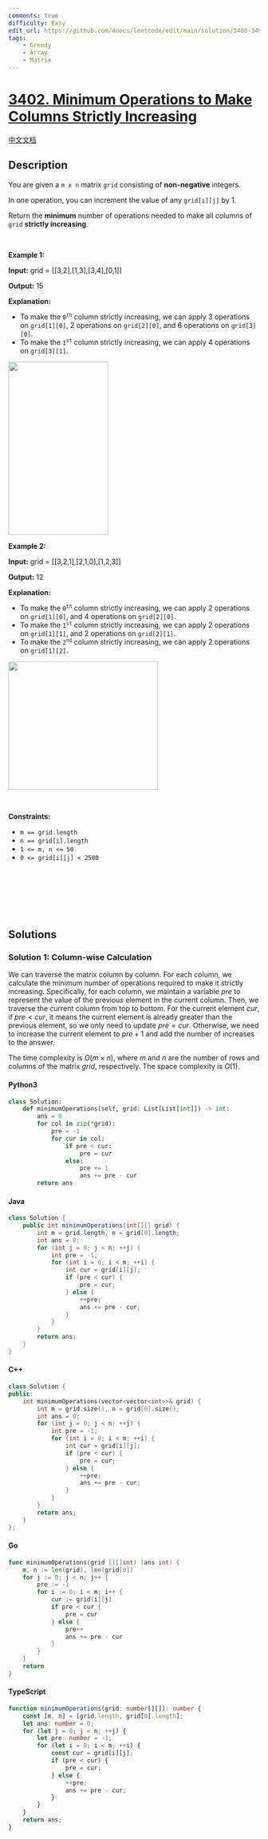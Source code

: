 ```yaml
---
comments: true
difficulty: Easy
edit_url: https://github.com/doocs/leetcode/edit/main/solution/3400-3499/3402.Minimum%20Operations%20to%20Make%20Columns%20Strictly%20Increasing/README_EN.md
tags:
    - Greedy
    - Array
    - Matrix
---
```


<!-- problem:start -->

# [3402. Minimum Operations to Make Columns Strictly Increasing](https://leetcode.com/problems/minimum-operations-to-make-columns-strictly-increasing)

[中文文档](/solution/3400-3499/3402.Minimum%20Operations%20to%20Make%20Columns%20Strictly%20Increasing/README.md)

## Description

<!-- description:start -->

<p>You are given a <code>m x n</code> matrix <code>grid</code> consisting of <b>non-negative</b> integers.</p>

<p>In one operation, you can increment the value of any <code>grid[i][j]</code> by 1.</p>

<p>Return the <strong>minimum</strong> number of operations needed to make all columns of <code>grid</code> <strong>strictly increasing</strong>.</p>

<p>&nbsp;</p>
<p><strong class="example">Example 1:</strong></p>

<div class="example-block">
<p><strong>Input:</strong> <span class="example-io">grid = [[3,2],[1,3],[3,4],[0,1]]</span></p>

<p><strong>Output:</strong> <span class="example-io">15</span></p>

<p><strong>Explanation:</strong></p>

<ul>
	<li>To make the <code>0<sup>th</sup></code> column strictly increasing, we can apply 3 operations on <code>grid[1][0]</code>, 2 operations on <code>grid[2][0]</code>, and 6 operations on <code>grid[3][0]</code>.</li>
	<li>To make the <code>1<sup>st</sup></code> column strictly increasing, we can apply 4 operations on <code>grid[3][1]</code>.</li>
</ul>
<img alt="" src="https://fastly.jsdelivr.net/gh/doocs/leetcode@main/solution/3400-3499/3402.Minimum%20Operations%20to%20Make%20Columns%20Strictly%20Increasing/images/firstexample.png" style="width: 200px; height: 347px;" /></div>

<p><strong class="example">Example 2:</strong></p>

<div class="example-block">
<p><strong>Input:</strong> <span class="example-io">grid = [[3,2,1],[2,1,0],[1,2,3]]</span></p>

<p><strong>Output:</strong> <span class="example-io">12</span></p>

<p><strong>Explanation:</strong></p>

<ul>
	<li>To make the <code>0<sup>th</sup></code> column strictly increasing, we can apply 2 operations on <code>grid[1][0]</code>, and 4 operations on <code>grid[2][0]</code>.</li>
	<li>To make the <code>1<sup>st</sup></code> column strictly increasing, we can apply 2 operations on <code>grid[1][1]</code>, and 2 operations on <code>grid[2][1]</code>.</li>
	<li>To make the <code>2<sup>nd</sup></code> column strictly increasing, we can apply 2 operations on <code>grid[1][2]</code>.</li>
</ul>
<img alt="" src="https://fastly.jsdelivr.net/gh/doocs/leetcode@main/solution/3400-3499/3402.Minimum%20Operations%20to%20Make%20Columns%20Strictly%20Increasing/images/secondexample.png" style="width: 300px; height: 257px;" /></div>

<p>&nbsp;</p>
<p><strong>Constraints:</strong></p>

<ul>
	<li><code>m == grid.length</code></li>
	<li><code>n == grid[i].length</code></li>
	<li><code>1 &lt;= m, n &lt;= 50</code></li>
	<li><code>0 &lt;= grid[i][j] &lt; 2500</code></li>
</ul>

<p>&nbsp;</p>
<div class="spoiler">
<div>
<pre>

&nbsp;</pre>

</div>
</div>

<!-- description:end -->

## Solutions

<!-- solution:start -->

### Solution 1: Column-wise Calculation

We can traverse the matrix column by column. For each column, we calculate the minimum number of operations required to make it strictly increasing. Specifically, for each column, we maintain a variable $\textit{pre}$ to represent the value of the previous element in the current column. Then, we traverse the current column from top to bottom. For the current element $\textit{cur}$, if $\textit{pre} < \textit{cur}$, it means the current element is already greater than the previous element, so we only need to update $\textit{pre} = \textit{cur}$. Otherwise, we need to increase the current element to $\textit{pre} + 1$ and add the number of increases to the answer.

The time complexity is $O(m \times n)$, where $m$ and $n$ are the number of rows and columns of the matrix $\textit{grid}$, respectively. The space complexity is $O(1)$.

<!-- tabs:start -->

#### Python3

```python
class Solution:
    def minimumOperations(self, grid: List[List[int]]) -> int:
        ans = 0
        for col in zip(*grid):
            pre = -1
            for cur in col:
                if pre < cur:
                    pre = cur
                else:
                    pre += 1
                    ans += pre - cur
        return ans
```

#### Java

```java
class Solution {
    public int minimumOperations(int[][] grid) {
        int m = grid.length, n = grid[0].length;
        int ans = 0;
        for (int j = 0; j < n; ++j) {
            int pre = -1;
            for (int i = 0; i < m; ++i) {
                int cur = grid[i][j];
                if (pre < cur) {
                    pre = cur;
                } else {
                    ++pre;
                    ans += pre - cur;
                }
            }
        }
        return ans;
    }
}
```

#### C++

```cpp
class Solution {
public:
    int minimumOperations(vector<vector<int>>& grid) {
        int m = grid.size(), n = grid[0].size();
        int ans = 0;
        for (int j = 0; j < n; ++j) {
            int pre = -1;
            for (int i = 0; i < m; ++i) {
                int cur = grid[i][j];
                if (pre < cur) {
                    pre = cur;
                } else {
                    ++pre;
                    ans += pre - cur;
                }
            }
        }
        return ans;
    }
};
```

#### Go

```go
func minimumOperations(grid [][]int) (ans int) {
	m, n := len(grid), len(grid[0])
	for j := 0; j < n; j++ {
		pre := -1
		for i := 0; i < m; i++ {
			cur := grid[i][j]
			if pre < cur {
				pre = cur
			} else {
				pre++
				ans += pre - cur
			}
		}
	}
	return
}
```

#### TypeScript

```ts
function minimumOperations(grid: number[][]): number {
    const [m, n] = [grid.length, grid[0].length];
    let ans: number = 0;
    for (let j = 0; j < n; ++j) {
        let pre: number = -1;
        for (let i = 0; i < m; ++i) {
            const cur = grid[i][j];
            if (pre < cur) {
                pre = cur;
            } else {
                ++pre;
                ans += pre - cur;
            }
        }
    }
    return ans;
}
```

<!-- tabs:end -->

<!-- solution:end -->

<!-- problem:end -->
